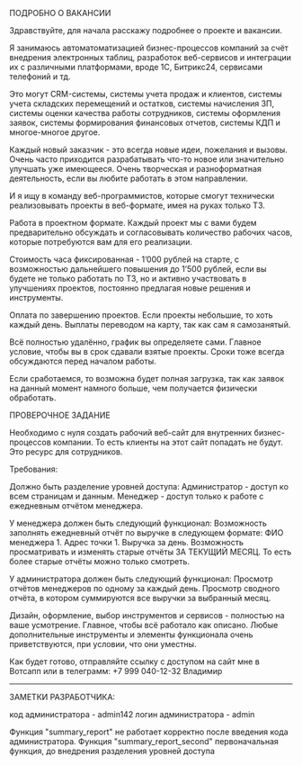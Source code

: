ПОДРОБНО О ВАКАНСИИ


Здравствуйте, для начала расскажу подробнее о проекте и вакансии.

Я занимаюсь автоматоматизацией бизнес-процессов компаний за счёт внедрения электронных таблиц, разработок веб-сервисов и интеграции их с различными платформами, вроде 1С, Битрикс24, сервисами телефоний и тд.

Это могут CRM-системы, системы учета продаж и клиентов, системы учета складских перемещений и остатков, системы начисления ЗП, системы оценки качества работы сотрудников, системы оформления заявок, системы формирования финансовых отчетов, системы КДП и многое-многое другое. 

Каждый новый заказчик - это всегда новые идеи, пожелания и вызовы. Очень часто приходится разрабатывать что-то новое или значительно улучшать уже имеющееся. Очень творческая и разноформатная деятельность, если вы любите работать в этом направлении.

И я ищу в команду веб-программистов, которые смогут технически реализовывать проекты в веб-формате, имея на руках только ТЗ.

Работа в проектном формате. Каждый проект мы с вами будем предварительно обсуждать и согласовывать количество рабочих часов, которые потребуются вам для его реализации.

Стоимость часа фиксированная - 1’000 рублей на старте, с возможностью дальнейшего повышения до 1’500 рублей, если вы будете не только работать по ТЗ, но и активно участвовать в улучшениях проектов, постоянно предлагая новые решения и инструменты.

Оплата по завершению проектов. Если проекты небольшие, то хоть каждый день. Выплаты переводом на карту, так как сам я самозанятый. 

Всё полностью удалённо, график вы определяете сами. Главное условие, чтобы вы в срок сдавали взятые проекты. Сроки тоже всегда обсуждаются перед началом работы. 

Если сработаемся, то возможна будет полная загрузка, так как заявок на данный момент намного больше, чем получается физически обработать.


ПРОВЕРОЧНОЕ ЗАДАНИЕ


Необходимо с нуля создать рабочий веб-сайт для внутренних бизнес-процессов компании. То есть клиенты на этот сайт попадать не будут. Это ресурс для сотрудников. 

Требования:

Должно быть разделение уровней доступа:
Администратор - доступ ко всем страницам и данным. 
Менеджер - доступ только к работе с ежедневным отчётом менеджера.

У менеджера должен быть следующий функционал:
Возможность заполнять ежедневный отчёт по выручке в следующем формате:
ФИО менеджера 1.
Адрес точки 1.
Выручка за день.
Возможность просматривать и изменять старые отчёты ЗА ТЕКУЩИЙ МЕСЯЦ. То есть более старые отчёты можно только смотреть.

У администратора должен быть следующий функционал:
Просмотр отчётов менеджеров по одному за каждый день.
Просмотр сводного отчёта, в котором суммируются все выручки за выбранный месяц.

Дизайн, оформление, выбор инструментов и сервисов - полностью на ваше усмотрение. Главное, чтобы всё работало как описано. Любые дополнительные инструменты и элементы функционала очень приветствуются, при условии, что они уместны.

Как будет готово, отправляйте ссылку с доступом на сайт мне в Вотсапп или в телеграмм:
+7 999 040-12-32
Владимир 

--------------------------------------------------------------------------------------
ЗАМЕТКИ РАЗРАБОТЧИКА:

код администратора - admin142
логин администратора - admin

Функция "summary_report" не работает корректно после введения кода администратора. 
Функция "summary_report_second" первоначальная функция, до внедрения разделения уровней доступа
